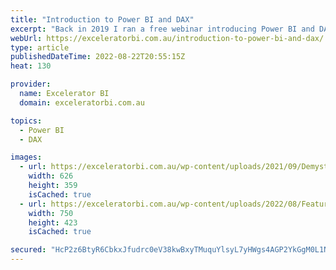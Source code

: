 ```yaml
---
title: "Introduction to Power BI and DAX"
excerpt: "Back in 2019 I ran a free webinar introducing Power BI and DAX. Many readers of my blog will already be well ahead of this topic, but then again many of you also probably run into people who would benefits from a simple introduction. I have decided to publish the [...]Read More »"
webUrl: https://exceleratorbi.com.au/introduction-to-power-bi-and-dax/
type: article
publishedDateTime: 2022-08-22T20:55:15Z
heat: 130

provider:
  name: Excelerator BI
  domain: exceleratorbi.com.au

topics:
  - Power BI
  - DAX

images:
  - url: https://exceleratorbi.com.au/wp-content/uploads/2021/09/Demystifying-DAX-Side-Bar-Ad.jpg
    width: 626
    height: 359
    isCached: true
  - url: https://exceleratorbi.com.au/wp-content/uploads/2022/08/FeaturedImage.png
    width: 750
    height: 423
    isCached: true

secured: "HcP2z6BtyR6CbkxJfudrc0eV38kwBxyTMuquYlsyL7yHWgs4AGP2YkGgM0L1NlJMkb6GSW/wQv/1JM0AFb2ES+QtfSUmfDNG0twdzIffU+An+/GYARZno2clfYwOKVQnJSBa0ojygsEFnJt9IJJJFYrTpyMdlAJpdcGJHxRO7OhTQ7sJ6CUcp/KfA+UMn6d9Tj+k2pgIQOQRZOGOqCR8XdY8c5arvXTcc/QVIsajBIIxzjgaAtXkL7y3f3xhgluk5kFInBJcjCvXenILbgM3jMEum/0qSgSfxcHjCHoP9MBtS+P5M5QOlBpDkSfLoNp0MB8Cl4XlTgutIff2xxmVYCuzPBqV/lrWkZ4f88y62q4=;N07cuTdJxvqggdl3Kni3Ow=="
---
```


